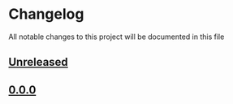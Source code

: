 # Changelog
All notable changes to this project will be documented in this file

[unreleased]: https://github.com/eugenesvk/sublime-append-selection/compare/0.0.0...HEAD
## [Unreleased]
<!-- - __Added__ -->
  <!-- + :sparkles:  -->
  <!-- new features -->
<!-- - __Changed__ -->
  <!-- +   -->
  <!-- changes in existing functionality -->
<!-- - __Fixed__ -->
  <!-- + :beetle:  -->
  <!-- bug fixes -->
<!-- - __Deprecated__ -->
  <!-- + :poop:  -->
  <!-- soon-to-be removed features -->
<!-- - __Removed__ -->
  <!-- + :wastebasket:  -->
  <!-- now removed features -->
<!-- - __Security__ -->
  <!-- + :lock:  -->
  <!-- vulnerabilities -->

[0.0.0]: https://github.com/eugenesvk/sublime-append-selection/releases/tag/0.0.0
## [0.0.0]
